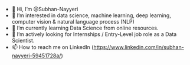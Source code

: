 - 👋 Hi, I’m @Subhan-Nayyeri
- 👀 I’m interested in data science, machine learning, deep learning, computer vision & natural language process (NLP)
- 🌱 I’m currently learning Data Science from online resources.
- 💞️ I’m actively looking for Internships / Entry-Level job role as a Data Scientist.
- 📫 How to reach me on LinkedIn (https://www.linkedin.com/in/subhan-nayyeri-59451728a/)
